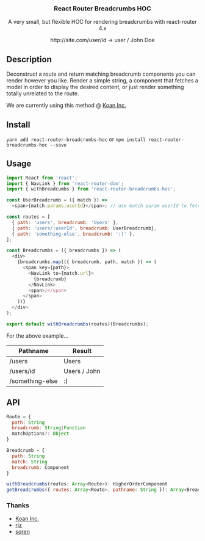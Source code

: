 <h3 align="center">
  React Router Breadcrumbs HOC
</h3>

<p align="center">
  A very small, but flexible HOC for rendering breadcrumbs with react-router 4.x
</p>

<p align="center">
  http://site.com/user/id → user / John Doe
</p>

## Description

Deconstruct a route and return matching breadcrumb components you can render however you like. Render a simple string, a component that fetches a model in order to display the desired content, or just render something totally unrelated to the route.

We are currently using this method @ [Koan Inc.](https://koan.co)

## Install

`yarn add react-router-breadcrumbs-hoc` or `npm install react-router-breadcrumbs-hoc --save`

## Usage

```js
import React from 'react';
import { NavLink } from 'react-router-dom';
import { withBreadcumbs } from 'react-router-breadcrumbs-hoc';

const UserBreadcrumb = ({ match }) =>
  <span>{match.params.userId}</span>; // use match param userId to fetch/display user name

const routes = [
  { path: 'users', breadcrumb: 'Users' },
  { path: 'users/:userId', breadcrumb: UserBreadcrumb},
  { path: 'something-else', breadcrumb: ':)' },
];

const Breadcrumbs = ({ breadcrumbs }) => (
  <div>
    {breadcrumbs.map(({ breadcrumb, path, match }) => (
      <span key={path}>
        <NavLink to={match.url}>
          {breadcrumb}
        </NavLink>
        <span>/</span>
      </span>
    ))}
  </div>
);

export default withBreadcrumbs(routes)(Breadcrumbs);
```

For the above example...

Pathname | Result
--- | ---
/users | Users
/users/id | Users / John
/something-else | :)

## API

```js
Route = {
  path: String
  breadcrumb: String|Function
  matchOptions?: Object
}

Breadcrumb = {
  path: String
  match: String
  breadcrumb: Component
}

withBreadcrumbs(routes: Array<Route>): HigherOrderComponent
getBreadcrumbs({ routes: Array<Route>, pathname: String }): Array<Breadcrumb>
```

### Thanks
- [Koan Inc.](https://koan.co)
- [rjz](https://github.com/rjz)
- [sqren](https://github.com/sqren)
